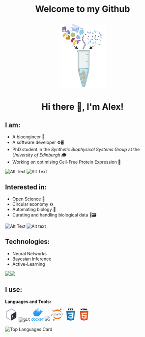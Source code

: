 <h1 align="center">
  
Welcome to my Github

</h1>

<p align="center">
  <img width="150" src="https://github.com/aperkins19/aperkins19/blob/main/cfpslogo.png" />
</p>  

<h1 align="center">
  
Hi there 👋, I'm Alex!

</h1>



## I am:
* A bioengineer 🧬
* A software developer ⚙🖥️
* PhD student in the *Synthetic Biophysical Systems Group* at the *University of Edinburgh* 🎓
* Working on optimising Cell-Free Protein Expression 🧪

![Alt Text](https://thumbs.gfycat.com/FearlessMetallicGreathornedowl-size_restricted.gif) ![Alt Text](https://thumbs.gfycat.com/BadSecondaryHapuka-size_restricted.gif)


## Interested in:
* Open Science 🌱
* Circular economy ♻️
* Automating biology 🤖
* Curating and handling biological data 💾🗃️


![Alt Text](https://thumbs.gfycat.com/DetailedPotableBobolink-size_restricted.gif) ![Alt text](https://thumbs.gfycat.com/DistantBreakableArrowana-size_restricted.gif)

## Technologies:
* Neural Networks
* Bayesian Inference
* Active-Learning

<img width="400" src="https://thumbs.gfycat.com/BarrenUntimelyHairstreakbutterfly-size_restricted.gif" /><img width="450" src="https://thumbs.gfycat.com/BrightAbandonedEarwig-size_restricted.gif" />

## I use:


**Languages and Tools:**  

<code><img src="https://raw.githubusercontent.com/devicons/devicon/master/icons/bash/bash-original.svg" alt="bash" width="40" height="40"/></code>
<code><img src="https://www.vectorlogo.zone/logos/git-scm/git-scm-icon.svg" alt="git" width="40" height="40"/></code>
<code><img src="https://github.com/aperkins19/aperkins19/blob/main/dockerlogo.png" alt="docker" width="40" height="40"/></code>
<code><img height="40" src="https://raw.githubusercontent.com/shinokada/shinokada/master/assets/python.png"></code>
<code><img src="https://raw.githubusercontent.com/devicons/devicon/master/icons/jupyter/jupyter-original-wordmark.svg" alt="Jupyter" width="40" height="40"/></code>
<code><img src="https://raw.githubusercontent.com/devicons/devicon/master/icons/css3/css3-original-wordmark.svg" alt="css3" width="40" height="40"/></code>
<code><img src="https://raw.githubusercontent.com/devicons/devicon/master/icons/html5/html5-original-wordmark.svg" alt="html5" width="40" height="40"/></code>



![Top Languages Card](https://github-readme-stats.vercel.app/api/top-langs/?username=aperkins19)

<!--
**aperkins19/aperkins19** is a ✨ _special_ ✨ repository because its `README.md` (this file) appears on your GitHub profile.

Here are some ideas to get you started:

- 🔭 I’m currently working on ...
- 🌱 I’m currently learning ...
- 👯 I’m looking to collaborate on ...
- 🤔 I’m looking for help with ...
- 💬 Ask me about ...
- 📫 How to reach me: ...
- 😄 Pronouns: ...
- ⚡ Fun fact: ...
-->
